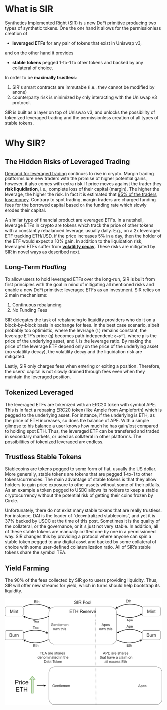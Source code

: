 # What is SIR

Synthetics Implemented Right (SIR) is a new DeFi primitive producing two types of synthetic tokens. One the one hand it allows for the permissionless creation of
- **leveraged ETFs** for any pair of tokens that exist in Uniswap v3,

and on the other hand it provides
- **stable tokens** pegged 1-to-1 to other tokens and backed by any collateral of choice.

In order to be **maximally trustless**:
1. SIR's smart contracts are immutable (i.e., they cannot be modified by anone)
2. counterparty risk is minimized by only interacting with the Uniswap v3 protocol.

SIR is built as a layer on top of Uniswap v3, and unlocks the possibility of tokenized leveraged trading and the permissionless creation of all types of stable tokens.


# Why SIR?

## The Hidden Risks of Leveraged Trading

[Demand for leveraged trading](https://finance.yahoo.com/news/ethereum-based-leverage-trading-protocol-162512422.html) continues to rise in crypto.
Margin trading platforms lure new traders with the promise of higher potential gains, however, it also comes with extra risk. If price moves against the trader they **risk liquidiation**, i.e., complete loss of their capital (margin). The higher the leverage, the higher the risk. In fact it is estimated that [95% of the traders lose money](https://cointelegraph.com/news/day-trading-bitcoin-why-95-of-traders-lose-money-and-fail). Contrary to spot trading, margin traders are charged funding fees for the borrowed capital based on the funding rate which slowly erodes their capital.

A similar type of financial product are leveraged ETFs. In a nutshell, leverage ETFs in crypto are tokens which track the price of other tokens with a constantly rebalanced leverage, usually daily. E.g., on a 2x leveraged ETF tracking ETH/USD, if the price increases 5% in a day, then the holder of the ETF would expect a 10% gain. In addition to the liquidation risk, leveraged ETFs suffer from [**volatility decay**](https://www.coingecko.com/buzz/part-1-introduction-to-crypto-leveraged-etf). These risks are mitigated by SIR in novel ways as described next.


## Long-Term *Hodling*

To allow users to hold leveraged ETFs over the long-run, SIR is built from first principles with the goal in mind of mitigating all mentioned risks and enable a new DeFi primitive: leveraged ETFs as an investment. SIR relies on 2 main mechanisms:
1. Continuous rebalancing
2. No Funding Fees

SIR delegates the task of rebalancing to liquidity providers who do it on a block-by-block basis in exchange for fees. In the best case scenario, albeit probably too optimistic, where the leverage (`l`) remains constant, the leverage ETF’s price (`q`) becomes path-independent: `q=p^l`, where `p` is the price of the underlying asset, and `l` is the leverage ratio. By making the price of the leverage ETF depend only on the price of the underlying asset (no volatility decay), the volatility decay and the liquidation risk are mitigated.

Lastly, SIR only charges fees when entering or exiting a position. Therefore, the users' capital is not slowly drained through fees even when they maintain the leveraged position.

## Tokenized Leveraged

The leveraged ETFs are tokenized with an ERC20 token with symbol APE. This is in fact a rebasing ERC20 token (like Ample from Ampleforth) which is pegged to the underlying asset. For instance, if the underlying is ETH, as the price of ETH increases, so does the balance of APE. With a simple glimpse to his balance a user knows how much he has gain/lost compared to holding spot ETH.
Thus, the leveraged ETF can be transfered and traded in secondary markets, or used as collateral in other platforms. The possibilities of tokenized leveraged are endless.

## Trustless Stable Tokens

Stablecoins are tokens pegged to some form of fiat, usually the US dollar. More generally, stable tokens are tokens that are pegged 1-to-1 to other tokens/currencies. The main advantage of stable tokens is that they allow holders to gain price exposure to other assets without some of their pitfalls. As an example a token pegged to USDC allows its holders to keep a stable cryptocurrency without the potential risk of getting their coins frozen by Circle.

Unfortunately, there do not exist many stable tokens that are really trustless. For instance, DAI is the leader of “decentralized stablecoins”, and yet it is 37% backed by USDC at the time of this post. Sometimes it is the quality of the collateral, or the governance, or it is just not very stable. In addition, all of these stable tokens are manually crafted one by one in a permissioned way. SIR changes this by providing a protocol where anyone can spin a stable token pegged to any digital asset and backed by some collateral of choice with some user-defined collateralization ratio. All of SIR’s stable tokens share the symbol TEA.


## Yield Farming

The 90% of the fees collected by SIR go to users providing liquidity. Thus, SIR will offer new streams for yield, which in turns should help bootstrap its liquidity.






![Docs Version Dropdown](/img/intro/pool-diagram.png)